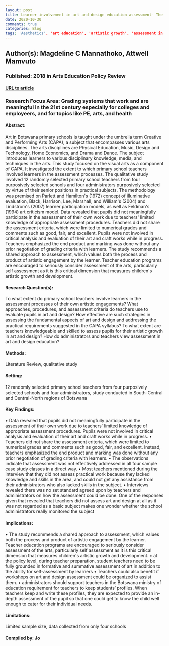 ```yaml
---
layout: post
title: Learner involvement in art and design education assessment- The missing matrix in Botswana's primary schools
date: 2020-10-30
comments: true
categories: Blog
tags: 'Aesthetics', 'art education', 'artistic growth', 'assessment in art', 'evaluation of artworks'
---
```


## Author(s): Magdeline C Mannathoko, Attwell Mamvuto

### Published: 2018 in Arts Education Policy Review

#### [URL to article](http://web.b.ebscohost.com/ehost/detail/detail?vid=5&sid=fb11c1d3-2014-49db-a74e-bd6857d572f0%40sessionmgr103&bdata=JnNpdGU9ZWhvc3QtbGl2ZQ%3d%3d#AN=130717493&db=tfh)

### Research Focus Area: Grading systems that work and are meaningful in the 21st century especially for colleges and employeers, and for topics like PE, arts, and health

#### Abstract:
Art in Botswana primary schools is taught under the umbrella term Creative and Performing Arts (CAPA), a subject that encompasses various arts disciplines. The arts disciplines are Physical Education, Music, Design and Technology, Home Economics, and Drama and Dance. The subject introduces learners to various disciplinary knowledge, media, and techniques in the arts. This study focused on the visual arts as a component of CAPA. It investigated the extent to which primary school teachers involved learners in the assessment processes. The qualitative study involved 12 randomly selected primary school teachers from four purposively selected schools and four administrators purposively selected by virtue of their senior positions in practical subjects. The methodology was premised on Parlett and Hamilton's (1972) concept of illuminative evaluation, Black, Harrison, Lee, Marshall, and William's (2004) and Lindstrom's (2007) learner participation models, as well as Feldman's (1994) art criticism model. Data revealed that pupils did not meaningfully participate in the assessment of their own work due to teachers' limited knowledge of appropriate assessment procedures. Teachers did not share the assessment criteria, which were limited to numerical grades and comments such as good, fair, and excellent. Pupils were not involved in critical analysis and evaluation of their art and craft works while in progress. Teachers emphasized the end product and marking was done without any prior negotiation of grading criteria with learners. The study recommends a shared approach to assessment, which values both the process and product of artistic engagement by the learner. Teacher education programs are encouraged to seriously consider assessment of the arts, particularly self assessment as it is this critical dimension that measures children's artistic growth and development.


#### Research Question(s):
To what extent do primary school teachers involve learners in the assessment processes of their own artistic engagements? What approaches, procedures, and assessment criteria do teachers use to evaluate pupils in art and design? How effective are such strategies in assessing the fundamental aspects of art and design and addressing the practical requirements suggested in the CAPA syllabus? To what extent are teachers knowledgeable and skilled to assess pupils for their artistic growth in art and design? How do administrators and teachers view assessment in art and design education?


#### Methods:
Literature Review, qualitative study


#### Setting:
12 randomly selected primary school teachers from four purposively selected schools and four administrators, study conducted in South-Central and Central-North regions of Botswana


#### Key Findings:
• Data revealed that pupils did not meaningfully participate in the assessment of their own work due to teachers' limited knowledge of appropriate assessment procedures. Pupils were not involved in critical analysis and evaluation of their art and craft works while in progress.  • Teachers did not share the assessment criteria, which were limited to numerical grades and comments such as good, fair, and excellent. Instead, teachers emphasized the end product and marking was done without any prior negotiation of grading criteria with learners.  • The observations indicate that assessment was not effectively addressed in all four sample case study classes in a direct way. • Most teachers mentioned during the interview that they did not assess practical work because they lacked knowledge and skills in the area, and could not get any assistance from their administrators who also lacked skills in the subject. • Interviews revealed there was no set standard agreed upon by teachers and administrators on how the assessment could be done. One of the responses given that revealed that teachers did not assess art and design at all as it was not regarded as a basic subject makes one wonder whether the school administrators really monitored the subject 


#### Implications:
• The study recommends a shared approach to assessment, which values both the process and product of artistic engagement by the learner. Teacher education programs are encouraged to seriously consider assessment of the arts, particularly self assessment as it is this critical dimension that measures children's artistic growth and development. • at the policy level, during teacher preparation, student teachers need to be fully grounded in formative and summative assessment of art in addition to the ability for self-assessment by learners • Teachers could also benefit if workshops on art and design assessment could be organized to assist them. • administrators should support teachers in the Botswana ministry of education requirement for teachers to keep students’ profiles. When teachers keep and write these profiles, they are expected to provide an in-depth assessment of the pupil so that one could get to know the child well enough to cater for their individual needs. 


#### Limitations:
Limited sample size, data collected from only four schools 


#### Compiled by: Jo

